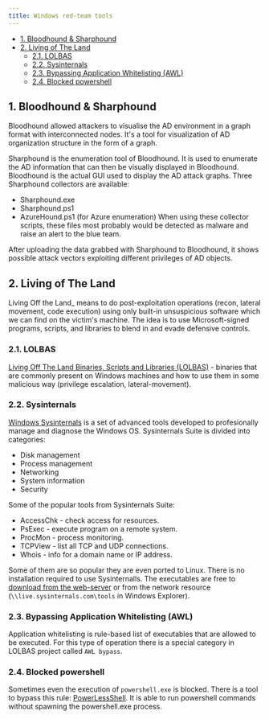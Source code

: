 ```yaml
---
title: Windows red-team tools
---
```


- [1. Bloodhound \& Sharphound](#1-bloodhound--sharphound)
- [2. Living of The Land](#2-living-of-the-land)
  - [2.1. LOLBAS](#21-lolbas)
  - [2.2. Sysinternals](#22-sysinternals)
  - [2.3. Bypassing Application Whitelisting (AWL)](#23-bypassing-application-whitelisting-awl)
  - [2.4. Blocked powershell](#24-blocked-powershell)

## 1. Bloodhound & Sharphound
Bloodhound allowed attackers to visualise the AD environment in a graph format with interconnected nodes. It's a tool for visualization of AD organization structure in the form of a graph.

Sharphound is the enumeration tool of Bloodhound. It is used to enumerate the AD information that can then be visually displayed in Bloodhound. Bloodhound is the actual GUI used to display the AD attack graphs. Three Sharphound collectors are available:

- Sharphound.exe
- Sharphound.ps1
- AzureHound.ps1 (for Azure enumeration)
When using these collector scripts, these files most probably would be detected as malware and raise an alert to the blue team.

After uploading the data grabbed with Sharphound to Bloodhound, it shows possible attack vectors exploiting different privileges of AD objects.

## 2. Living of The Land
Living Off the Land_ means to do post-exploitation operations (recon, lateral movement, code execution) using only built-in unsuspicious software which we can find on the victim's machine. The idea is to use Microsoft-signed programs, scripts, and libraries to blend in and evade defensive controls.

### 2.1. LOLBAS
[Living Off The Land Binaries, Scripts and Libraries (LOLBAS)](https://lolbas-project.github.io/#) - binaries that are commonly present on Windows machines and how to use them in some malicious way (privilege escalation, lateral-movement).

### 2.2. Sysinternals
[Windows Sysinternals](https://learn.microsoft.com/en-us/sysinternals/downloads/sysinternals-suite) is a set of advanced tools developed to profesionally manage and diagnose the Windows OS. Sysinternals Suite is divided into categories:

- Disk management
- Process management
- Networking
- System information
- Security

Some of the popular tools from Sysinternals Suite:

- AccessChk - check access for resources.
- PsExec - execute program on a remote system.
- ProcMon - process monitoring.
- TCPView - list all TCP and UDP connections.
- Whois - info for a domain name or IP address.

Some of them are so popular they are even ported to Linux. There is no installation required to use Sysinternalls. The executables are free to [download from the web-server](https://live.sysinternals.com/) or from the network resource (`\\live.sysinternals.com\tools` in Windows Explorer).

### 2.3. Bypassing Application Whitelisting (AWL)
Application whitelisting is rule-based list of executables that are allowed to be executed. For this type of operation there is a special category in LOLBAS project called `AWL bypass`.

### 2.4. Blocked powershell
Sometimes even the execution of `powershell.exe` is blocked. There is a tool to bypass this rule: [PowerLessShell](https://github.com/Mr-Un1k0d3r/PowerLessShell). It is able to run powershell commands without spawning the powershell.exe process.
